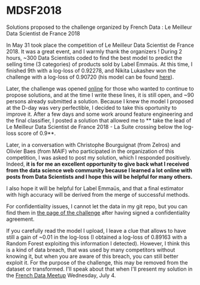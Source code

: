 # MDSF2018
Solutions proposed to the challenge organized by French Data : Le Meilleur Data Scientist de France 2018

In May 31 took place the competition of Le Meilleur Data Scientist de France 2018. It was a great event, and I warmly thank the organizers ! 
During 2 hours, ~300 Data Scientists coded to  find the best model to predict the selling time (3 categories) of products sold by Label Emmaüs. At this time, I finished 9th with a log-loss of 0.92278, and Nikita Lukashev won the challenge with a log-loss of 0.90720 (his model can be found [here](https://github.com/NikitaLukashev/MDF-2018/blob/master/model.ipynb)).

Later, the challenge was opened [online](https://qscore.meilleurdatascientistdefrance.com/competitions/32153fb0-4a40-4579-bb7c-c61cdd8ee9a9/) for those who wanted to continue to propose solutions, and at the time I write these lines, it is still open, and ~90 persons already submitted a solution.
Because I knew the model I proposed at the D-day was very perfectible, I decided to take this oportunity to improve it. After a few days and some work around feature engineering and the final classifier, I posted a solution that allowed me to ** take the lead of Le Meilleur Data Scientist de France 2018 - La Suite crossing below the log-loss score of 0.9**. 

Later, in a conversation with Christophe Bourguignat (from Zelros) and Olivier Baes (from MAIF) who participated in the organization of this competition, I was asked to post my solution, which I responded positively. Indeed, **it is for me an excellent opportunity to give back what I received from the data science web community because I learned a lot online with posts from Data Scientists and I hope this will be helpful for many others.**

I also hope it will be helpful for Label Emmaüs, and that a final estimator with high accuracy will be derived from the merge of successful methods.

For confidentiality issues, I cannot let the data in my git repo, but you can find them in [the page of the challenge](https://qscore.meilleurdatascientistdefrance.com/competitions/32153fb0-4a40-4579-bb7c-c61cdd8ee9a9/) after having signed a confidentiality agreement.

If you carefully read the model I upload, I leave a clue that allows to have still a gain of ~0.01 in the log-loss (I obtained a log-loss of 0.89163 with a Random Forest exploiting this information I detected). However, I think this is a kind of data breach, that was used by many competitors without knowing it, but when you are aware of this breach, you can still better exploit it. For the purpose of the challenge, this may be removed from the dataset or transformed.
I'll speak about that when I'll present my solution in the [French Data Meetup](https://www.meetup.com/fr-FR/FrenchData/events/252115416/) Wednesday, July 4.
